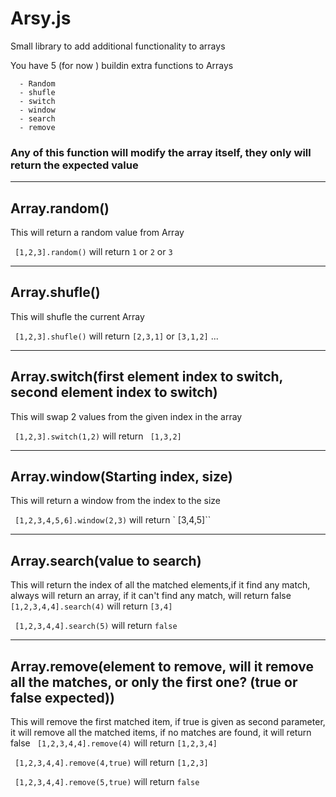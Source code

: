 # Arsy.js
Small library to add additional functionality to arrays 

You have 5 (for now ) buildin extra functions to Arrays
```
  - Random
  - shufle
  - switch
  - window
  - search
  - remove
```

### Any of this function will modify the array itself, they only will return the expected value
 
 ___________________________________________________________
## Array.random()

  This will return a random value from Array

  ``  [1,2,3].random() `` will return ``1`` or ``2`` or ``3``
  
  ___________________________________________________________
  ## Array.shufle()

  This will shufle the current Array

  ``  [1,2,3].shufle() `` will return ``[2,3,1]`` or ``[3,1,2]`` ...
  
  ___________________________________________________________
  ## Array.switch(first element index to switch, second element index to switch)

  This will swap 2 values from the given index in the array
      
  ``  [1,2,3].switch(1,2) `` will return `` [1,3,2]``
  
  
  ___________________________________________________________
  ## Array.window(Starting index, size)

  This will return a window from the index to the size

  ``  [1,2,3,4,5,6].window(2,3) `` will return ` [3,4,5]``
  
  ___________________________________________________________
  ## Array.search(value to search)

  This will return the index of all the matched elements,if it find any match, always will return an array, if it can't find any match, will return false
  ``  [1,2,3,4,4].search(4) `` will return ``[3,4]``
  
  ``  [1,2,3,4,4].search(5) `` will return ``false``
  
   ___________________________________________________________
  ## Array.remove(element to remove, will it remove all the matches, or only the first one? (true or false expected))

  This will remove the first matched item, if true is given as second parameter, it will remove all the matched items, if no matches are found, it will return false
  ``  [1,2,3,4,4].remove(4) `` will return ``[1,2,3,4]``
  
  ``  [1,2,3,4,4].remove(4,true) `` will return ``[1,2,3]``
  
  ``  [1,2,3,4,4].remove(5,true) `` will return ``false``
  
  
  
 
